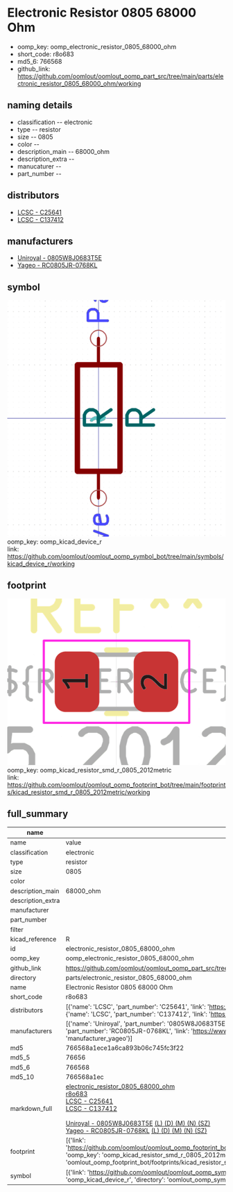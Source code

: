 # Electronic Resistor 0805 68000 Ohm

  
* oomp_key: oomp_electronic_resistor_0805_68000_ohm 
* short_code: r8o683
* md5_6: 766568  
* github_link: https://github.com/oomlout/oomlout_oomp_part_src/tree/main/parts/electronic_resistor_0805_68000_ohm/working  
## naming details
* classification -- electronic
* type -- resistor
* size -- 0805
* color -- 
* description_main -- 68000_ohm
* description_extra -- 
* manucaturer -- 
* part_number -- 

## distributors
* [LCSC - C25641](https://lcsc.com/product-detail/C25641.html)  
* [LCSC - C137412](https://lcsc.com/product-detail/C137412.html)  

## manufacturers
* [Uniroyal - 0805W8J0683T5E]()  
* [Yageo - RC0805JR-0768KL](https://www.yageo.com/en/Chart/Download/pdf/RC0805JR-0768KL)  

## symbol

![](symbol/0/working/working_600.png)  
oomp_key: oomp_kicad_device_r  
link: https://github.com/oomlout/oomlout_oomp_symbol_bot/tree/main/symbols/kicad_device_r/working  

## footprint

![](footprint/0/working/working_600.png)  
oomp_key: oomp_kicad_resistor_smd_r_0805_2012metric  
link: https://github.com/oomlout/oomlout_oomp_footprint_bot/tree/main/footprints/kicad_resistor_smd_r_0805_2012metric/working  

## full_summary
| name | value | 
| --- | --- | 
| name | value | 
| classification | electronic | 
| type | resistor | 
| size | 0805 | 
| color |  | 
| description_main | 68000_ohm | 
| description_extra |  | 
| manufacturer |  | 
| part_number |  | 
| filter |  | 
| kicad_reference | R | 
| id | electronic_resistor_0805_68000_ohm | 
| oomp_key | oomp_electronic_resistor_0805_68000_ohm | 
| github_link | https://github.com/oomlout/oomlout_oomp_part_src/tree/main/parts/electronic_resistor_0805_68000_ohm/working | 
| directory | parts/electronic_resistor_0805_68000_ohm | 
| name | Electronic Resistor 0805 68000 Ohm | 
| short_code | r8o683 | 
| distributors | [{'name': 'LCSC', 'part_number': 'C25641', 'link': 'https://lcsc.com/product-detail/C25641.html', 'id': 'distributor_lcsc'}, {'name': 'LCSC', 'part_number': 'C137412', 'link': 'https://lcsc.com/product-detail/C137412.html', 'id': 'distributor_lcsc'}] | 
| manufacturers | [{'name': 'Uniroyal', 'part_number': '0805W8J0683T5E', 'link': '', 'id': 'manufacturer_uniroyal'}, {'name': 'Yageo', 'part_number': 'RC0805JR-0768KL', 'link': 'https://www.yageo.com/en/Chart/Download/pdf/RC0805JR-0768KL', 'id': 'manufacturer_yageo'}] | 
| md5 | 766568a1ece1a6ca893b06c745fc3f22 | 
| md5_5 | 76656 | 
| md5_6 | 766568 | 
| md5_10 | 766568a1ec | 
| markdown_full | [electronic_resistor_0805_68000_ohm](https://github.com/oomlout/oomlout_oomp_part_src/tree/main/parts/electronic_resistor_0805_68000_ohm/working)<br>[r8o683](https://github.com/oomlout/oomlout_oomp_part_src/tree/main/parts/electronic_resistor_0805_68000_ohm/working)<br>[LCSC - C25641<br>](https://lcsc.com/product-detail/C25641.html)[LCSC - C137412<br>](https://lcsc.com/product-detail/C137412.html)<br>[Uniroyal - 0805W8J0683T5E]() [(L)  ](https://www.lcsc.com/search?q=0805W8J0683T5E)[(D)  ](https://www.digikey.com/en/products?,keywords=0805W8J0683T5E)[(M)  ](https://www.mouser.com/Search/Refine?Keyword=0805W8J0683T5E)[(N)  ](https://www.newark.com/search?st=0805W8J0683T5E)[(SZ)  ](https://so.szlcsc.com/global.html?k=0805W8J0683T5E)<br>[Yageo - RC0805JR-0768KL](https://www.yageo.com/en/Chart/Download/pdf/RC0805JR-0768KL) [(L)  ](https://www.lcsc.com/search?q=RC0805JR-0768KL)[(D)  ](https://www.digikey.com/en/products?,keywords=RC0805JR-0768KL)[(M)  ](https://www.mouser.com/Search/Refine?Keyword=RC0805JR-0768KL)[(N)  ](https://www.newark.com/search?st=RC0805JR-0768KL)[(SZ)  ](https://so.szlcsc.com/global.html?k=RC0805JR-0768KL)<br> | 
| footprint | [{'link': 'https://github.com/oomlout/oomlout_oomp_footprint_bot/tree/main/foootprntss/kicad_resistor_smd_r_0805_2012metric', 'oomp_key': 'oomp_kicad_resistor_smd_r_0805_2012metric', 'directory': 'oomlout_oomp_footprint_bot/footprints/kicad_resistor_smd_r_0805_2012metric//working/working.kicad_mod'}] | 
| symbol | [{'link': 'https://github.com/oomlout/oomlout_oomp_symbol_bot/tree/main/symbols/kicad_device_r', 'oomp_key': 'oomp_kicad_device_r', 'directory': 'oomlout_oomp_symbol_bot/symbols/kicad_device_r//working/working.kicad_sym'}] | 
